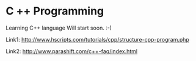C ++ Programming
================

Learning C++ language
Will start soon. :-)

Link1:
http://www.hscripts.com/tutorials/cpp/structure-cpp-program.php

Link2:
http://www.parashift.com/c++-faq/index.html
